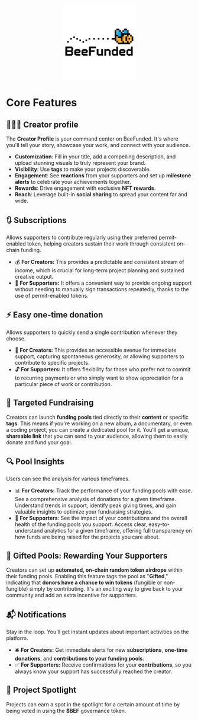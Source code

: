 <h1 align="center">
<img src="beefunded-logo-buzz.png" width="200">
</h1>

# Core Features

## 👨🏼‍💻 Creator profile

The **Creator Profile** is your command center on BeeFunded. It's where you'll tell your story, showcase your work, and connect with your audience.

- **Customization**: Fill in your title, add a compelling description, and upload stunning visuals to truly represent your brand.
- **Visibility**: Use **tags** to make your projects discoverable.
- **Engagement**: See **reactions** from your supporters and set up **milestone alerts** to celebrate your achievements together.
- **Rewards**: Drive engagement with exclusive **NFT rewards**.
- **Reach**: Leverage built-in **social sharing** to spread your content far and wide.

## 🔃 **Subscriptions**

Allows supporters to contribute regularly using their preferred permit-enabled token, helping creators sustain their work through consistent on-chain funding.

- 💰 **For Creators:** This provides a predictable and consistent stream of income, which is crucial for long-term project planning and sustained creative output.
- 🤝 **For Supporters:** It offers a convenient way to provide ongoing support without needing to manually sign transactions repeatedly, thanks to the use of permit-enabled tokens.

## ⚡ Easy one-time donation

Allows supporters to quickly send a single contribution whenever they choose.

- 🌱 **For Creators:** This provides an accessible avenue for immediate support, capturing spontaneous generosity, or allowing supporters to contribute to specific projects.
- 🔓 **For Supporters:** It offers flexibility for those who prefer not to commit to recurring payments or who simply want to show appreciation for a particular piece of work or contribution.

## 🎯 Targeted Fundraising

Creators can launch **funding pools** tied directly to their **content** or specific **tags**. This means if you're working on a new album, a documentary, or even a coding project, you can create a dedicated pool for it. You'll get a unique, **shareable link** that you can send to your audience, allowing them to easily donate and fund your goal.

## 🔍 Pool Insights

Users can see the analysis for various timeframes.

- 📊 **For Creators:** Track the performance of your funding pools with ease. See a comprehensive analysis of donations for a given timeframe. Understand trends in support, identify peak giving times, and gain valuable insights to optimize your fundraising strategies.
- 💬 **For Supporters**: See the impact of your contributions and the overall health of the funding pools you support. Access clear, easy-to-understand analytics for a given timeframe, offering full transparency on how funds are being raised for the projects you care about.

## 🎁 Gifted Pools: Rewarding Your Supporters

Creators can set up **automated, on-chain random token airdrops** within their funding pools. Enabling this feature tags the pool as "**Gifted**," indicating that **donors have a chance to win tokens** (fungible or non-fungible) simply by contributing. It's an exciting way to give back to your community and add an extra incentive for supporters.

## 📬 Notifications

Stay in the loop. You'll get instant updates about important activities on the platform.

- 🛎️ **For Creators:** Get immediate alerts for new **subscriptions**, **one-time donations**, and **contributions to your funding pools**.
- ✅ **For Supporters:** Receive confirmations for your **contributions**, so you always know your support has successfully reached the creator.

## 🏅 Project Spotlight

Projects can earn a spot in the spotlight for a certain amount of time by being voted in using the **$BEF** governance token.
